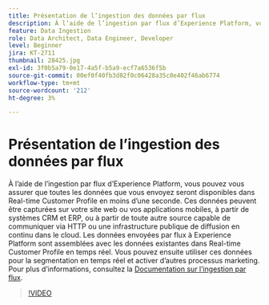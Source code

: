 ```yaml
---
title: Présentation de l’ingestion des données par flux
description: À l’aide de l’ingestion par flux d’Experience Platform, vous pouvez vous assurer que toutes les données que vous envoyez seront disponibles dans Real-time Customer Profile en moins d’une seconde. Ces données peuvent être capturées sur votre site web ou vos applications mobiles, à partir de systèmes CRM et ERP, ou à partir de toute autre source capable de communiquer via HTTP ou une infrastructure publique de diffusion en continu dans le cloud. Les données envoyées par flux à Experience Platform sont assemblées avec les données existantes dans Real-time Customer Profile en temps réel. Vous pouvez ensuite utiliser ces données pour la segmentation en temps réel et activer d’autres processus marketing.
feature: Data Ingestion
role: Data Architect, Data Engineer, Developer
level: Beginner
jira: KT-2711
thumbnail: 28425.jpg
exl-id: 3f0b5a79-0e17-4a5f-b5a9-ecf7a6536f5b
source-git-commit: 00ef0f40fb3d82f0c06428a35c0e402f46ab6774
workflow-type: tm+mt
source-wordcount: '212'
ht-degree: 3%

---
```


# Présentation de l’ingestion des données par flux

À l’aide de l’ingestion par flux d’Experience Platform, vous pouvez vous assurer que toutes les données que vous envoyez seront disponibles dans Real-time Customer Profile en moins d’une seconde. Ces données peuvent être capturées sur votre site web ou vos applications mobiles, à partir de systèmes CRM et ERP, ou à partir de toute autre source capable de communiquer via HTTP ou une infrastructure publique de diffusion en continu dans le cloud. Les données envoyées par flux à Experience Platform sont assemblées avec les données existantes dans Real-time Customer Profile en temps réel. Vous pouvez ensuite utiliser ces données pour la segmentation en temps réel et activer d’autres processus marketing. Pour plus d’informations, consultez la [Documentation sur l’ingestion par flux](https://experienceleague.adobe.com/docs/experience-platform/ingestion/streaming/overview.html?lang=fr).

>[!VIDEO](https://video.tv.adobe.com/v/28425?learn=on)
